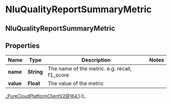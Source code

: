 # NluQualityReportSummaryMetric

## NluQualityReportSummaryMetric

## Properties

|Name | Type | Description | Notes|
|------------ | ------------- | ------------- | -------------|
| **name** | **String** | The name of the metric. e.g. recall, f1_score | |
| **value** | **Float** | The value of the metric | |



_PureCloudPlatformClientV2@164.1.0_
